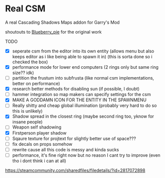 # Real CSM
A real Cascading Shadows Maps addon for Garry's Mod
 
shoutouts to [Blueberry_pie](https://steamcommunity.com/id/Blueberry_pie) for the original work

TODO
* [x] seperate csm from the editor into its own entity (allows menu but also keeps editor as i like being able to spawn it in) (this is sorta done so i checked the box)
* [x] performance mode for lower end computers (2 rings only but same ring size?? idk)
* [ ] partition the frustum into subfrusta (like normal csm implementations, better on performance)
* [x] research better methods for disabling sun (if possible, I doubt)
* [ ] hammer integration so map makers can specify settings for the csm
* [x] MAKE A GODDAMN ICON FOR THE ENTITY IN THE SPAWNMENU
* [ ] Really shitty and cheap global illumination (probably very hard to do so this is unlikely)
* [x] Shadow spread in the closest ring (maybe second ring too, yknow for insane people)
* [ ] Weapon self shadowing
* [x] Firstperson player shadow
* [ ] Sqaure texture for projtext for slightly better use of space???
* [ ] fix decals on props somehow
* [ ] rewrite cause all this code is messy and kinda sucks
* [ ] performance, it's fine right now but no reason I cant try to improve (even tho i dont think i can at all)

https://steamcommunity.com/sharedfiles/filedetails/?id=2817072898
